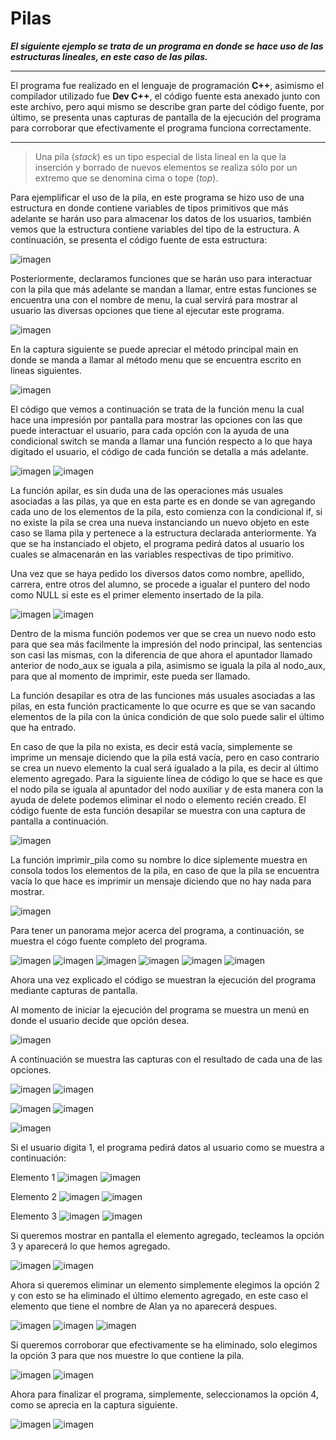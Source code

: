 # Pilas

***El siguiente ejemplo se trata de un programa en donde se hace uso de las estructuras lineales, en este caso de las pilas.***

------------

El programa fue realizado en el lenguaje de programación **C++**, asimismo el compilador utilizado fue **Dev C++**, el código fuente esta anexado junto con este archivo, pero aqui mismo se describe gran parte del código fuente, por último, se presenta unas capturas de pantalla de la ejecución del programa para corroborar que efectivamente el programa funciona correctamente.

------------

> Una pila  (*stack*)  es  un  tipo  especial  de  lista  lineal  en  la  que  la  inserción  y  borrado  de  nuevos  elementos  se  realiza  sólo por un extremo que se denomina cima o tope (*top*).

Para ejemplificar el uso de la pila, en este programa se hizo uso de una estructura en donde contiene variables de tipos primitivos que más adelante se harán uso para almacenar los datos de los usuarios, también vemos que la estructura contiene variables del tipo de la estructura.
A continuación, se presenta el código fuente de esta estructura:

![imagen](https://user-images.githubusercontent.com/71055467/97350069-e64c9f00-1855-11eb-937d-eb5a089c4d86.png)

Posteriormente, declaramos funciones que se harán uso para interactuar con la pila que más adelante se mandan a llamar, entre estas funciones se encuentra una con el nombre de menu, la cual servirá para mostrar al usuario las diversas opciones que tiene al ejecutar este programa.

![imagen](https://user-images.githubusercontent.com/71055467/97350711-5fe48d00-1856-11eb-8b85-6a544faa9f3d.png)


En la captura siguiente se puede apreciar el método principal main en donde se manda a llamar al método menu que se encuentra escrito en lineas siguientes.

![imagen](https://user-images.githubusercontent.com/71055467/97350760-7559b700-1856-11eb-8201-e4735c1e14db.png)

El código que vemos a continuación se trata de la función menu la cual hace una impresión por pantalla para mostrar las opciones con las que puede interactuar el usuario, para cada opción con la ayuda de una condicional switch se manda a llamar una función respecto a lo que haya digitado el usuario, el código de cada función se detalla a más adelante.

![imagen](https://user-images.githubusercontent.com/71055467/97350960-c23d8d80-1856-11eb-8d59-7bb1d5b3dae7.png)
![imagen](https://user-images.githubusercontent.com/71055467/97351026-d5505d80-1856-11eb-8b69-c298475dd641.png)

La función apilar, es sin duda una de las operaciones más usuales asociadas a las pilas, ya que en esta parte es en donde se van agregando cada uno de los elementos de la pila, esto comienza con la condicional if, si no existe la pila se crea una nueva instanciando un nuevo objeto en este caso se llama pila y pertenece a la estructura declarada anteriormente.
Ya que se ha instanciado el objeto, el programa pedirá datos al usuario los cuales se almacenarán en las variables respectivas de tipo primitivo.

Una vez que se haya pedido los diversos datos como nombre, apellido, carrera, entre otros del alumno, se procede a  igualar el puntero del nodo como NULL si este es el primer elemento insertado de la pila.

![imagen](https://user-images.githubusercontent.com/71055467/97351202-0a5cb000-1857-11eb-9695-0caf0e390b88.png)
![imagen](https://user-images.githubusercontent.com/71055467/97351270-22ccca80-1857-11eb-8b42-ef4db27710af.png)

Dentro de la misma función podemos ver que se crea un nuevo nodo esto para que sea más facilmente la impresión del nodo principal, las sentencias son casi las mismas, con la diferencia de que ahora el apuntador llamado anterior de nodo_aux se iguala a pila, asimismo se iguala la pila al nodo_aux, para que al momento de imprimir, este pueda ser llamado.

La función desapilar es otra de las funciones más usuales asociadas a las pilas, en esta función practicamente lo que ocurre es que se van sacando elementos de la pila con la única condición de que solo puede salir el último que ha entrado.

En caso de que la pila no exista, es decir está vacía, simplemente se imprime un mensaje diciendo que la pila está vacía, pero en caso contrario se crea un nuevo elemento la cual será igualado a la pila, es decir al último elemento agregado.
Para la siguiente línea de código lo que se hace es que el nodo pila se iguala al apuntador del nodo auxiliar y de esta manera con la ayuda de delete podemos eliminar el nodo o elemento recién creado.
El código fuente de esta función desapilar se muestra con una captura de pantalla a continuación.

![imagen](https://user-images.githubusercontent.com/71055467/97351360-4132c600-1857-11eb-9aea-66d163329831.png)

La función imprimir_pila como su nombre lo dice siplemente muestra en consola todos los elementos de la pila, en caso de que la pila se encuentra vacía lo que hace es imprimir un mensaje diciendo que no hay nada para mostrar.

![imagen](https://user-images.githubusercontent.com/71055467/97351454-632c4880-1857-11eb-9d28-c4749576bc1a.png)

Para tener un panorama mejor acerca del programa, a continuación, se muestra el cógo fuente completo del programa.

![imagen](https://user-images.githubusercontent.com/71055467/97351587-92db5080-1857-11eb-906f-5f7d701e61b6.png)
![imagen](https://user-images.githubusercontent.com/71055467/97351651-aab2d480-1857-11eb-8f86-5b8cdc334529.png)
![imagen](https://user-images.githubusercontent.com/71055467/97351731-c4541c00-1857-11eb-860a-1e96166fec77.png)
![imagen](https://user-images.githubusercontent.com/71055467/97351798-dd5ccd00-1857-11eb-97fd-daaa75281b9f.png)
![imagen](https://user-images.githubusercontent.com/71055467/97351866-f36a8d80-1857-11eb-8ee3-d6e8263899a1.png)
![imagen](https://user-images.githubusercontent.com/71055467/97351900-ff564f80-1857-11eb-9d14-0147b7c83d08.png)


Ahora una vez explicado el código se muestran la ejecución del programa mediante capturas de pantalla.

Al momento de iniciar la ejecución del programa se muestra un menú en donde el usuario decide que opción desea.

![imagen](https://user-images.githubusercontent.com/71055467/97352314-4d6b5300-1858-11eb-8443-28236bca26d1.png)

A continuación se muestra las capturas con el resultado de cada una de las opciones.

![imagen](https://user-images.githubusercontent.com/71055467/97352543-67a53100-1858-11eb-94a7-88d6eb08b82b.png) 
![imagen](https://user-images.githubusercontent.com/71055467/97352588-78ee3d80-1858-11eb-8e82-8f6bf480b879.png)


![imagen](https://user-images.githubusercontent.com/71055467/97352660-8d323a80-1858-11eb-9fe4-2aa1f9f519b5.png) 
![imagen](https://user-images.githubusercontent.com/71055467/97352689-97eccf80-1858-11eb-81a0-3748fa51b56a.png)

![imagen](https://user-images.githubusercontent.com/71055467/97352804-ba7ee880-1858-11eb-910d-5a5d82ab16f9.png)

Si el usuario digita 1, el programa pedirá datos al usuario como se muestra a continuación:

Elemento 1
![imagen](https://user-images.githubusercontent.com/71055467/97352931-f5811c00-1858-11eb-9d7c-832a926d9f2a.png)
![imagen](https://user-images.githubusercontent.com/71055467/97352999-15b0db00-1859-11eb-9940-49661bb2a1f5.png)

Elemento 2
![imagen](https://user-images.githubusercontent.com/71055467/97353106-39742100-1859-11eb-8df5-01d01d9fe6bd.png)
![imagen](https://user-images.githubusercontent.com/71055467/97353140-44c74c80-1859-11eb-9931-4a93cbeacb06.png)

Elemento 3
![imagen](https://user-images.githubusercontent.com/71055467/97353256-6fb1a080-1859-11eb-8374-165d72020fce.png)
![imagen](https://user-images.githubusercontent.com/71055467/97353293-79d39f00-1859-11eb-94ff-ca5e649f248b.png)

Si queremos mostrar en pantalla el elemento agregado, tecleamos la opción 3 y aparecerá lo que hemos agregado.

![imagen](https://user-images.githubusercontent.com/71055467/97353340-8d7f0580-1859-11eb-94e1-2c99e0cae306.png)
![imagen](https://user-images.githubusercontent.com/71055467/97353426-a2f42f80-1859-11eb-8ee2-1bbf6d2278f2.png)


Ahora si queremos eliminar un elemento simplemente elegimos la opción 2 y con esto se ha eliminado el último elemento agregado, en este caso el elemento que tiene el nombre de Alan ya no aparecerá despues.

![imagen](https://user-images.githubusercontent.com/71055467/97353574-d3d46480-1859-11eb-83bc-221c259570cf.png)
![imagen](https://user-images.githubusercontent.com/71055467/97353626-e058bd00-1859-11eb-9b26-fbf15ddc6997.png) 
![imagen](https://user-images.githubusercontent.com/71055467/97353664-ef3f6f80-1859-11eb-851f-a7e61af343ba.png)

Si queremos corroborar que efectivamente se ha eliminado, solo elegimos la opción 3 para que nos muestre lo que contiene la pila.

![imagen](https://user-images.githubusercontent.com/71055467/97353725-03836c80-185a-11eb-954b-7e254c4670f9.png)
![imagen](https://user-images.githubusercontent.com/71055467/97353757-0c743e00-185a-11eb-93f1-1283b7bf1295.png)


Ahora para finalizar el programa, simplemente, seleccionamos la opción 4, como se aprecia en la captura siguiente.

![imagen](https://user-images.githubusercontent.com/71055467/97353795-19912d00-185a-11eb-9dde-52e5854dc07f.png) 
![imagen](https://user-images.githubusercontent.com/71055467/97353826-231a9500-185a-11eb-96e4-1284c6ef88ae.png)
